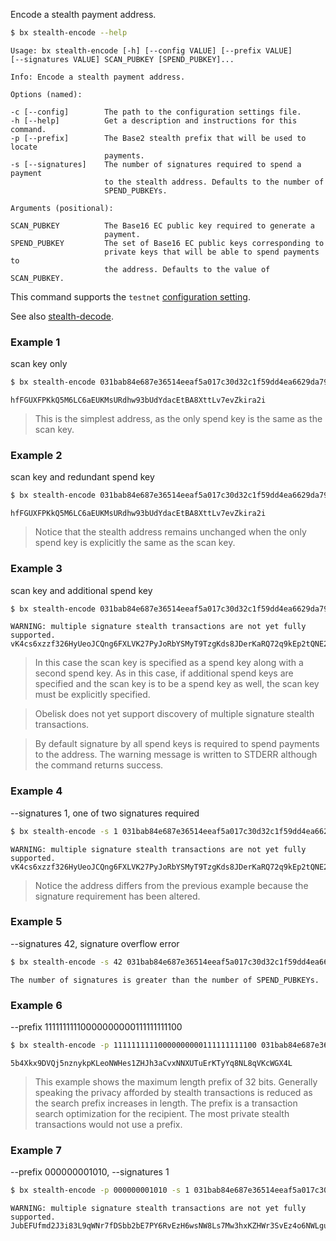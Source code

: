 Encode a stealth payment address. 
```sh
$ bx stealth-encode --help
```
```
Usage: bx stealth-encode [-h] [--config VALUE] [--prefix VALUE]          
[--signatures VALUE] SCAN_PUBKEY [SPEND_PUBKEY]...                       

Info: Encode a stealth payment address.                                  

Options (named):

-c [--config]        The path to the configuration settings file.        
-h [--help]          Get a description and instructions for this command.
-p [--prefix]        The Base2 stealth prefix that will be used to locate
                     payments.                                           
-s [--signatures]    The number of signatures required to spend a payment
                     to the stealth address. Defaults to the number of   
                     SPEND_PUBKEYs.                                      

Arguments (positional):

SCAN_PUBKEY          The Base16 EC public key required to generate a     
                     payment.                                            
SPEND_PUBKEY         The set of Base16 EC public keys corresponding to   
                     private keys that will be able to spend payments to 
                     the address. Defaults to the value of SCAN_PUBKEY.  
```
This command supports the `testnet` [configuration setting](Configuration-Settings).

See also [stealth-decode](bx-stealth-decode).
### Example 1
scan key only
```sh
$ bx stealth-encode 031bab84e687e36514eeaf5a017c30d32c1f59dd4ea6629da7970ca374513dd006
```
```
hfFGUXFPKkQ5M6LC6aEUKMsURdhw93bUdYdacEtBA8XttLv7evZkira2i
```

> This is the simplest address, as the only spend key is the same as the scan key.

### Example 2
scan key and redundant spend key
```sh
$ bx stealth-encode 031bab84e687e36514eeaf5a017c30d32c1f59dd4ea6629da7970ca374513dd006 031bab84e687e36514eeaf5a017c30d32c1f59dd4ea6629da7970ca374513dd006
```
```
hfFGUXFPKkQ5M6LC6aEUKMsURdhw93bUdYdacEtBA8XttLv7evZkira2i
```

> Notice that the stealth address remains unchanged when the only spend key is explicitly the same as the scan key.

### Example 3
scan key and additional spend key
```sh
$ bx stealth-encode 031bab84e687e36514eeaf5a017c30d32c1f59dd4ea6629da7970ca374513dd006 031bab84e687e36514eeaf5a017c30d32c1f59dd4ea6629da7970ca374513dd006  024c6988f8e64242a1b8f33513f5f27b9e135ad0a11433fc590816ff92a353a969
```
```
WARNING: multiple signature stealth transactions are not yet fully supported.
vK4cs6xzzf326HyUeoJCQng6FXLVK27PyJoRbYSMyT9TzgKds8JDerKaRQ72q9kEp2tQNE2KRvabvqH5n5Rv6yv6Yht9uWNcbDGD7d
```

> In this case the scan key is specified as a spend key along with a second spend key. As in this case, if additional spend keys are specified and the scan key is to be a spend key as well, the scan key must be explicitly specified.

> Obelisk does not yet support discovery of multiple signature stealth transactions.

> By default signature by all spend keys is required to spend payments to the address. The warning message is written to STDERR although the command returns success.

### Example 4
--signatures 1, one of two signatures required
```sh
$ bx stealth-encode -s 1 031bab84e687e36514eeaf5a017c30d32c1f59dd4ea6629da7970ca374513dd006 031bab84e687e36514eeaf5a017c30d32c1f59dd4ea6629da7970ca374513dd006  024c6988f8e64242a1b8f33513f5f27b9e135ad0a11433fc590816ff92a353a969
```
```
WARNING: multiple signature stealth transactions are not yet fully supported.
vK4cs6xzzf326HyUeoJCQng6FXLVK27PyJoRbYSMyT9TzgKds8JDerKaRQ72q9kEp2tQNE2KRvabvqH5n5Rv6yv6Yht9uWN7nyPnY7
```

> Notice the address differs from the previous example because the signature requirement has been altered.

### Example 5
--signatures 42, signature overflow error
```sh
$ bx stealth-encode -s 42 031bab84e687e36514eeaf5a017c30d32c1f59dd4ea6629da7970ca374513dd006 031bab84e687e36514eeaf5a017c30d32c1f59dd4ea6629da7970ca374513dd006  024c6988f8e64242a1b8f33513f5f27b9e135ad0a11433fc590816ff92a353a969
```
```
The number of signatures is greater than the number of SPEND_PUBKEYs.
```
### Example 6
--prefix 11111111110000000000111111111100
```sh
$ bx stealth-encode -p 11111111110000000000111111111100 031bab84e687e36514eeaf5a017c30d32c1f59dd4ea6629da7970ca374513dd006
```
```
5b4Xkx9DVQj5nznykpKLeoNWHes1ZHJh3aCvxNNXUTuErKTyYq8NL8qVKcWGX4L
```

> This example shows the maximum length prefix of 32 bits. Generally speaking the privacy afforded by stealth transactions is reduced as the search prefix increases in length. The prefix is a transaction search optimization for the recipient. The most private stealth transactions would not use a prefix.

### Example 7
--prefix 000000001010, --signatures 1
```sh
$ bx stealth-encode -p 000000001010 -s 1 031bab84e687e36514eeaf5a017c30d32c1f59dd4ea6629da7970ca374513dd006 031bab84e687e36514eeaf5a017c30d32c1f59dd4ea6629da7970ca374513dd006  024c6988f8e64242a1b8f33513f5f27b9e135ad0a11433fc590816ff92a353a969
```
```
WARNING: multiple signature stealth transactions are not yet fully supported.
JubEFUfmd2J3i83L9qWNr7fDSbb2bE7PY6RvEzH6wsNW8Ls7Mw3hxKZHWr3SvEz4o6NWLguFmyK9yBPrzxtC7ssTXQKJnyMUpFSHGvBua
```